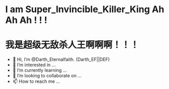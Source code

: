 # I am Super_Invincible_Killer_King Ah Ah Ah ! ! !

# 我是超级无敌杀人王啊啊啊！！！


- 👋 Hi, I’m @Darth_Eternalfaith. (Darth_EF||DEF)
- 👀 I’m interested in ...
- 🌱 I’m currently learning ...
- 💞️ I’m looking to collaborate on ...
- 📫 How to reach me ...

<!---
DarthEF/DarthEF is a ✨ special ✨ repository because its `README.md` (this file) appears on your GitHub profile.
You can click the Preview link to take a look at your changes.
--->
